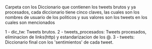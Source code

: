 Carpeta con los Diccionario que contienen los tweets brutos y ya procesados, cada diccionario tiene cinco claves, las cuales son los nombres de usuario de los politicos y sus valores son los tweets en los cuales son mencionados

1 - dic_tw: Tweets brutos.
2 - tweets_procesados: Tweets procesados, eliminacion de links(http) y estandarizacion de los @.
3 - tweets: Diccionario final con los 'sentimientos' de cada tweet.
